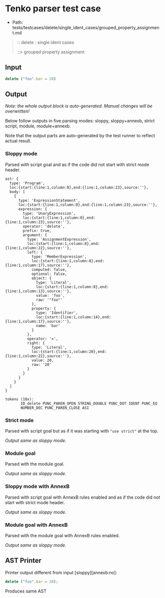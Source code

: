 # Tenko parser test case

- Path: tests/testcases/delete/single_ident_cases/grouped_property_assignment.md

> :: delete : single ident cases
>
> ::> grouped property assignment

## Input

`````js
delete ("foo".bar = 20)
`````

## Output

_Note: the whole output block is auto-generated. Manual changes will be overwritten!_

Below follow outputs in five parsing modes: sloppy, sloppy+annexb, strict script, module, module+annexb.

Note that the output parts are auto-generated by the test runner to reflect actual result.

### Sloppy mode

Parsed with script goal and as if the code did not start with strict mode header.

`````
ast: {
  type: 'Program',
  loc:{start:{line:1,column:0},end:{line:1,column:23},source:''},
  body: [
    {
      type: 'ExpressionStatement',
      loc:{start:{line:1,column:0},end:{line:1,column:23},source:''},
      expression: {
        type: 'UnaryExpression',
        loc:{start:{line:1,column:0},end:{line:1,column:23},source:''},
        operator: 'delete',
        prefix: true,
        argument: {
          type: 'AssignmentExpression',
          loc:{start:{line:1,column:8},end:{line:1,column:22},source:''},
          left: {
            type: 'MemberExpression',
            loc:{start:{line:1,column:8},end:{line:1,column:17},source:''},
            computed: false,
            optional: false,
            object: {
              type: 'Literal',
              loc:{start:{line:1,column:8},end:{line:1,column:13},source:''},
              value: 'foo',
              raw: '"foo"'
            },
            property: {
              type: 'Identifier',
              loc:{start:{line:1,column:14},end:{line:1,column:17},source:''},
              name: 'bar'
            }
          },
          operator: '=',
          right: {
            type: 'Literal',
            loc:{start:{line:1,column:20},end:{line:1,column:22},source:''},
            value: 20,
            raw: '20'
          }
        }
      }
    }
  ]
}

tokens (10x):
       ID_delete PUNC_PAREN_OPEN STRING_DOUBLE PUNC_DOT IDENT PUNC_EQ
       NUMBER_DEC PUNC_PAREN_CLOSE ASI
`````

### Strict mode

Parsed with script goal but as if it was starting with `"use strict"` at the top.

_Output same as sloppy mode._

### Module goal

Parsed with the module goal.

_Output same as sloppy mode._

### Sloppy mode with AnnexB

Parsed with script goal with AnnexB rules enabled and as if the code did not start with strict mode header.

_Output same as sloppy mode._

### Module goal with AnnexB

Parsed with the module goal with AnnexB rules enabled.

_Output same as sloppy mode._

## AST Printer

Printer output different from input [sloppy][annexb:no]:

````js
delete ("foo".bar = 20);
````

Produces same AST
